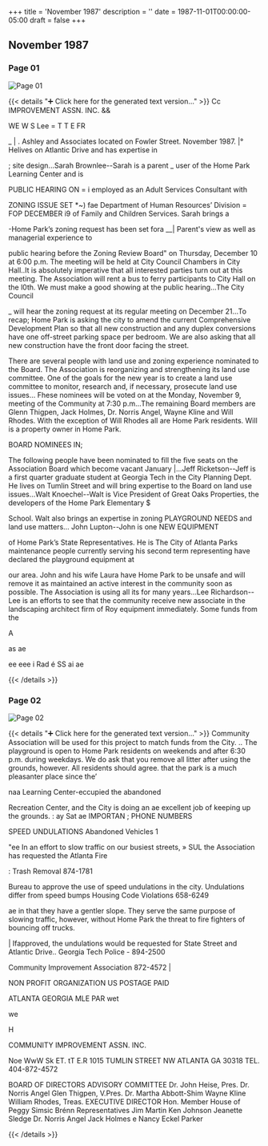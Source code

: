 +++
title = 'November 1987'
description = ''
date = 1987-11-01T00:00:00-05:00
draft = false
+++

## November 1987


### Page 01

![Page 01](/1987-11_01.jpg)

{{< details "➕ Click here for the generated text version..." >}}
Cc IMPROVEMENT ASSN. INC. &&

WE W S Lee = T T E FR

_ | . Ashley and Associates located on Fowler Street.
November 1987. |° Helives on Atlantic Drive and has expertise in

; site design...Sarah Brownlee--Sarah is a parent
_ user of the Home Park Learning Center and is

PUBLIC HEARING ON = i employed as an Adult Services Consultant with

ZONING ISSUE SET *~) fae Department of Human Resources’ Division
= FOP DECEMBER i9 of Family and Children Services. Sarah brings a

-Home Park’s zoning request has been set fora __| Parent's view as well as managerial experience to

public hearing before the Zoning Review Board"
on Thursday, December 10 at 6:00 p.m. The
meeting will be held at City Council Chambers in
City Hall..It is absolutely imperative that all
interested parties turn out at this meeting. The
Association will rent a bus to ferry participants to
City Hall on the l0th. We must make a good
showing at the public hearing...The City Council

_ will hear the zoning request at its regular meeting
on December 21...To recap; Home Park is asking
the city to amend the current Comprehensive
Development Plan so that all new construction
and any duplex conversions have one off-street
parking space per bedroom. We are also asking
that all new construction have the front door
facing the street.

There are several people with land use and
zoning experience nominated to the Board. The
Association is reorganizing and strengthening its
land use committee. One of the goals for the new
year is to create a land use committee to monitor,
research and, if necessary, prosecute land use
issues... Fhese nominees will be voted on at the
Monday, November 9, meeting of the Community
at 7:30 p.m...The remaining Board members are
Glenn Thigpen, Jack Holmes, Dr. Norris Angel,
Wayne Kline and Will Rhodes. With the
exception of Will Rhodes all are Home Park
residents. Will is a property owner in Home
Park.

BOARD NOMINEES IN;

The following people have been nominated to fill
the five seats on the Association Board which
become vacant January |...Jeff Ricketson--Jeff is
a first quarter graduate student at Georgia Tech
in the City Planning Dept. He lives on Tumlin
Street and will bring expertise to the Board on
land use issues...Walt Knoechel--Walt is Vice
President of Great Oaks Properties, the
developers of the Home Park Elementary $

School. Walt also brings an expertise in zoning PLAYGROUND NEEDS
and land use matters... John Lupton--John is one NEW EQUIPMENT

of Home Park’s State Representatives. He is The City of Atlanta Parks maintenance people
currently serving his second term representing have declared the playground equipment at

our area. John and his wife Laura have Home Park to be unsafe and will remove it as
maintained an active interest in the community soon as possible. The Association is using all its
for many years...Lee Richardson--Lee is an efforts to see that the community receive new
associate in the landscaping architect firm of Roy equipment immediately. Some funds from the

A

as ae

ee eee i Rad é SS ai ae


{{< /details >}}




### Page 02

![Page 02](/1987-11_02.jpg)

{{< details "➕ Click here for the generated text version..." >}}
Community Association will be used for this
project to match funds from the City. .. The
playground is open to Home Park residents on
weekends and after 6:30 p.m. during weekdays.
We do ask that you remove all litter after using
the grounds, however. All residents should agree.
that the park is a much pleasanter place since the’

naa Learning Center-eccupied the abandoned

Recreation Center, and the City is doing an
ae excellent job of keeping up the grounds. : ay Sat
ae IMPORTAN
; PHONE NUMBERS

SPEED UNDULATIONS Abandoned Vehicles 1

"ee In an effort to slow traffic on our busiest streets, » SUL
the Association has requested the Atlanta Fire

: Trash Removal 874-1781

Bureau to approve the use of speed undulations
in the city. Undulations differ from speed bumps Housing Code Violations 658-6249

ae in that they have a gentler slope. They serve the
same purpose of slowing traffic, however, without Home Park
the threat to fire fighters of bouncing off trucks.

| Ifapproved, the undulations would be requested
for State Street and Atlantic Drive.. Georgia Tech Police - 894-2500

Community Improvement Association 872-4572 |

NON PROFIT
ORGANIZATION
US POSTAGE PAID

ATLANTA GEORGIA
MLE PAR wet

we

H

COMMUNITY IMPROVEMENT ASSN. INC.

Noe WwW Sk ET. tT E.R
1015 TUMLIN STREET NW ATLANTA GA 30318 TEL. 404-872-4572

BOARD OF DIRECTORS ADVISORY COMMITTEE
Dr. John Heise, Pres. Dr. Norris Angel
Glen Thigpen, V.Pres. Dr. Martha Abbott-Shim
Wayne Kline
William Rhodes, Treas. EXECUTIVE DIRECTOR
Hon. Member House of Peggy Simsic Brénn
Representatives
Jim Martin
Ken Johnson
Jeanette Sledge
Dr. Norris Angel
Jack Holmes e
Nancy Eckel Parker


{{< /details >}}



